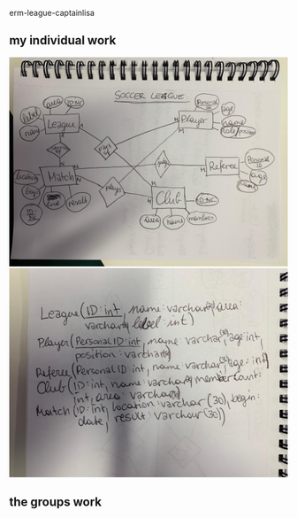 erm-league-captainlisa

## my individual work
![er-model](erm.jpeg)
![textual presentation](textualpresentation.jpeg)

## the groups work